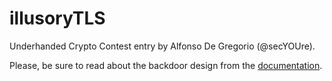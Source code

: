 # illusoryTLS

Underhanded Crypto Contest entry by Alfonso De Gregorio (@secYOUre).

Please, be sure to read about the backdoor design from the [documentation](https://github.com/secYOUre/illusoryTLS/blob/master/doc/adg-illusoryTLS-design.txt).
